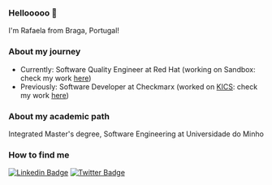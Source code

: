 ### Hellooooo 👋

<!--
**cosmicgirl97/cosmicgirl97** is a ✨ _special_ ✨ repository because its `README.md` (this file) appears on your GitHub profile.

Here are some ideas to get you started:

- 🔭 I’m currently working on ...
- 🌱 I’m currently learning ...
- 👯 I’m looking to collaborate on ...
- 🤔 I’m looking for help with ...
- 💬 Ask me about ...
- 📫 How to reach me: ...
- 😄 Pronouns: ...
- ⚡ Fun fact: ...
-->



I'm Rafaela from Braga, Portugal!

### About my journey

- Currently: Software Quality Engineer at Red Hat (working on Sandbox: check my work [here](https://github.com/rsoaresd))
- Previously: Software Developer at Checkmarx (worked on [KICS](https://github.com/Checkmarx/kics): check my work [here](https://github.com/rafaela-soares))


### About my academic path

Integrated Master's degree, Software Engineering at Universidade do Minho


### How to find me

[![Linkedin Badge](https://img.shields.io/badge/-LinkedIn-blue?style=flat-square&logo=Linkedin&logoColor=white&link=[https://www.linkedin.com/in/rafaela-s-3632a5b2/)](https://www.linkedin.com/in/rafaela-s-3632a5b2/) [![Twitter Badge](https://img.shields.io/badge/-Twitter-1ca0f1?style=flat-square&labelColor=1ca0f1&logo=twitter&logoColor=white&link=https://twitter.com/rafaelamss97)](https://twitter.com/rafaelamss97)
